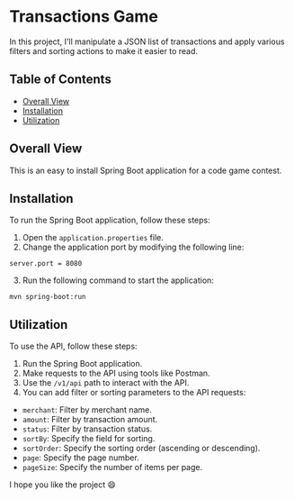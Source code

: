 # Transactions Game

In this project, I'll manipulate a JSON list of transactions and apply various filters and sorting actions to make it easier to read.

## Table of Contents

- [Overall View](#overall-view)
- [Installation](#installation)
- [Utilization](#utilization)
 
## Overall View
This is an easy to install Spring Boot application for a code game contest.

## Installation
To run the Spring Boot application, follow these steps:

1. Open the `application.properties` file.
2. Change the application port by modifying the following line:
```
server.port = 8080
```
3. Run the following command to start the application:
```
mvn spring-boot:run
```

## Utilization
To use the API, follow these steps:

1. Run the Spring Boot application.
2. Make requests to the API using tools like Postman.
3. Use the `/v1/api` path to interact with the API.
4. You can add filter or sorting parameters to the API requests:
- `merchant`: Filter by merchant name.
- `amount`: Filter by transaction amount.
- `status`: Filter by transaction status.
- `sortBy`: Specify the field for sorting.
- `sortOrder`: Specify the sorting order (ascending or descending).
- `page`: Specify the page number.
- `pageSize`: Specify the number of items per page.


I hope you like the project 😄

